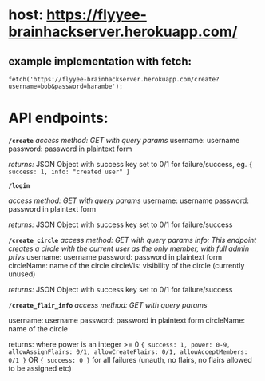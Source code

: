# host: https://flyyee-brainhackserver.herokuapp.com/

## example implementation with fetch:
`fetch('https://flyyee-brainhackserver.herokuapp.com/create?username=bob&password=harambe');`

# API endpoints:

**`/create`**
*access method: GET with query params*
username: username
password: password in plaintext form

*returns:*
JSON Object with success key set to 0/1 for failure/success, eg.
`{ success: 1, info: "created user" }`



**`/login`**

*access method: GET with query params*
username: username
password: password in plaintext form

*returns:*
JSON Object with success key set to 0/1 for failure/success



**`/create_circle`**
*access method: GET with query params*
*info: This endpoint creates a circle with the current user as the only member, with full admin privs*
username: username
password: password in plaintext form
circleName: name of the circle
circleVis: visibility of the circle (currently unused)

*returns:*
JSON Object with success key set to 0/1 for failure/success



**`/create_flair_info`**
*access method: GET with query params*

username: username
password: password in plaintext form
circleName: name of the circle

returns: where power is an integer >= 0
`{
	success: 1,
	power: 0-9,
	allowAssignFlairs: 0/1,
	allowCreateFlairs: 0/1,
	allowAcceptMembers: 0/1
}` OR 
`{ success: 0 }` for all failures (unauth, no flairs, no flairs allowed to be assigned etc)